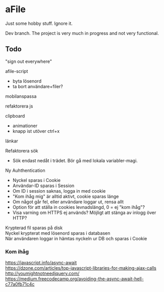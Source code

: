 # aFile
Just some hobby stuff. Ignore it.

Dev branch. The project is very much in progress and not very functional.


## Todo
"sign out everywhere"  

afile-script  
* byta lösenord   
* ta bort användare+filer?

mobilanspassa  

refaktorera js

clipboard  
* animationer
* knapp ist utöver ctrl+x

länkar

Refaktorera sök  
* Sök endast nedåt i trädet. Bör gå med lokala variabler-magi.

Ny Auhthentication
* Nyckel sparas i Cookie
* Användar-ID sparas i Session
* Om ID i session saknas, logga in med cookie
* "Kom ihåg mig" är alltid aktivt, cookie sparas länge
* Om något går fel, eller användare loggar ut, rensa allt
* Option för att ställa in cookies levnadslängd, 0 = ej "kom ihåg"?
* Visa varning om HTTPS ej används? Möjligt att stänga av inlogg över HTTP?

Krypterad fil sparas på disk  
Nyckel krypterat med lösenord sparas i databasen  
När användaren loggar in hämtas nyckeln ur DB och sparas i Cookie  

### Kom ihåg

https://javascript.info/async-await  
https://dzone.com/articles/top-javascript-libraries-for-making-ajax-calls  
http://youmightnotneedjquery.com/  
https://medium.freecodecamp.org/avoiding-the-async-await-hell-c77a0fb71c4c  
